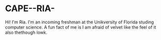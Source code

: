 # CAPE--RIA-

Hi! I'm Ria. I'm an incoming freshman at the Unikversity of Florida studing computer science. A fun fact of me is I am afraid of velvet like the feel of it also thethough lowk. 


